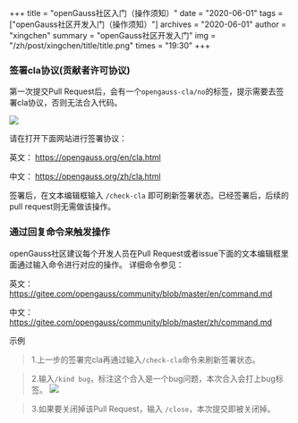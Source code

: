 +++
title = "openGauss社区入门（操作须知）"
date = "2020-06-01"
tags = ["openGauss社区开发入门（操作须知）"]
archives = "2020-06-01"
author = "xingchen"
summary = "openGauss社区开发入门"
img = "/zh/post/xingchen/title/title.png"
times = "19:30"
+++


### 签署cla协议(贡献者许可协议)

第一次提交Pull Request后，会有一个`opengauss-cla/no`的标签，提示需要去签署cla协议，否则无法合入代码。

![](../images/cla.png)

请在打开下面网站进行签署协议：

英文： https://opengauss.org/en/cla.html

中文： https://opengauss.org/zh/cla.html

签署后，在文本编辑框输入
`/check-cla`
即可刷新签署状态。已经签署后，后续的pull request则无需做该操作。

### 通过回复命令来触发操作

openGauss社区建议每个开发人员在Pull Request或者issue下面的文本编辑框里面通过输入命令进行对应的操作。
详细命令参见：

英文：https://gitee.com/opengauss/community/blob/master/en/command.md

中文：https://gitee.com/opengauss/community/blob/master/zh/command.md

示例

> 1.上一步的签署完cla再通过输入`/check-cla`命令来刷新签署状态。

> 2.输入`/kind bug`，标注这个合入是一个bug问题，本次合入会打上bug标签。
![](../images/kindbug.png)

> 3.如果要关闭掉该Pull Request，输入 `/close`，本次提交即被关闭掉。
